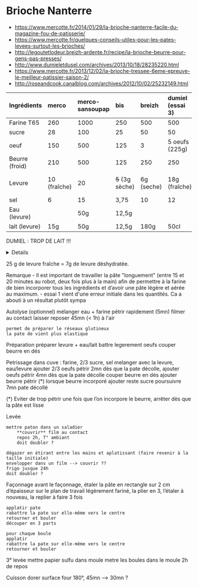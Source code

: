 # Brioche Nanterre
- https://www.mercotte.fr/2014/01/29/la-brioche-nanterre-facile-du-magazine-fou-de-patisserie/
- https://www.mercotte.fr/quelques-conseils-utiles-pour-les-pates-levees-surtout-les-brioches/
- http://legoutetlodeur.breizh-ardente.fr/recipe/la-brioche-beurre-pour-gens-pas-presses/
- http://www.dumieletdusel.com/archives/2013/10/18/28235220.html
- https://www.mercotte.fr/2013/12/02/la-brioche-tressee-6eme-epreuve-le-meilleur-patissier-saison-2/
- http://roseandcook.canalblog.com/archives/2012/10/02/25232149.html


| Ingrédients    | merco        | merco-sansoupap | bis              | breizh     | dumiel (essai 3) | essai 1 | essai 2         | à tester  |
| :------------- | :----------- | :-------------- | :--------------- | :--------- | :--------------- | ------- | --------------- | --------- |
| Farine T65     | 260          | 1000            | 250              | 500        | 500              | 500     | 500             | 500       |
| sucre          | 28           | 100             | 25               | 50         | 50               | 25      | 50              | 60      ! |
| oeuf           | 150          | 500             | 125              | 3          | 5 oeufs (225g)   | 125     | 125             | 250       |
| Beurre (froid) | 210          | 500             | 125              | 250        | 250              | 125     | 125             | 125       |
| Levure         | 10 (fraîche) | 20              | ~~5~~ (3g sèche) | 6g (seche) | 18g (fraîche)    |         | 7g levure deshy | 7g        |
| sel            | 6            | 15              | 3,75             | 10         | 12               |         |                 | 1 cac     |
| Eau (levure)   |              | 50g             | 12,5g            |            |                  | 125     | 125             |           |
| lait (levure)  | 15g          | 50g             | 12,5g            | 180g       | 50cl             | 125     | 125             | 4cas      |


DUMIEL : TROP DE LAIT !!!
<details>
| Ingrédients    | dumiel (essai 3) | bis  | test       |
| :------------- | :--------------- | :--- | :--------- |
| Farine T65     | 500              | 250  | 250        |
| sucre          | 50               | 25   | 25         |
| oeuf           | 5 oeufs (225g)   | 110g | 110g       |
| Beurre (froid) | 250              | 125  | 125        |
| Levure         | 18g (fraîche)    | 9g   | 3g (sèche) |
| sel            | 12               | 6    | 6          |
| Eau (levure)   |                  |      |            |
| lait (levure)  | 50cl             | 25   | 25         |
</details>

25 g de levure fraîche = 7g de levure déshydratée.

Remarque
    - Il est important de travailler la pâte "longuement" (entre 15 et 20 minutes au robot, deux fois plus à la main) afin de permettre à la farine de bien incorporer tous les ingrédients et d’avoir une pâte légère et aérée au maximum. 
    - essai 1 vient d'une erreur initiale dans les quantités. Ca a abouti à un résultat plutôt sympa


Autolyse (optionnel)
    mélanger eau + farine
    pétrir rapidement (5mn)
    filmer au contact 
    laisser reposer 45mn (< 1h) à l'air

    permet de préparer le réseaux glutineux
    la pate de vient plus elastique

Préparation
    préparer levure + eau/lait
    battre legerement oeufs
    couper beurre en dés

Petrissage
    dans cuve : farine, 2/3 sucre, sel
        melanger avec la levure, eau/levure
        ajouter 2/3 oeufs
            pétrir 2mn
        dès que la pate décolle, ajouter oeufs
            pétrir 4mn
        dès que la pate décolle
    couper beurre en dés
        ajouter beurre
            pétrir (*)
        lorsque beurre incorporé
            ajouter reste sucre poursuivre 7mn
        pate décollé

(*) Eviter de trop pétrir une fois que l’on incorpore le beurre, arrêter dès que la pâte est lisse


Levée

    mettre paton dans un saladier 
        **couvrir** film au contact
        repos 2h, T° ambiant
        doit doubler ?

    dégazer en étirant entre les mains et aplatissant (faire revenir à la taille initiale)
    envelopper dans un film --> couvrir ??
    frigo jusque 24h
    doit doubler ?


Façonnage
    avant le façonnage, 
        étaler la pâte en rectangle sur 2 cm d’épaisseur sur le plan de travail légèrement fariné, 
        la plier en 3, l’étaler à nouveau, la replier 
        à faire 3 fois

    applatir pate
    rabattre la pate sur elle-même vers le centre
    retourner et bouler
    découper en 3 parts

    pour chaque boule
    applatir
    rabattre la pate sur elle-même vers le centre
    retourner et bouler

3° levée
    mettre papier sulfu dans moule
    metre les boules dans le moule
    2h de repos

Cuisson
    dorer surface
    four 180°, 45mn --> 30mn ?




